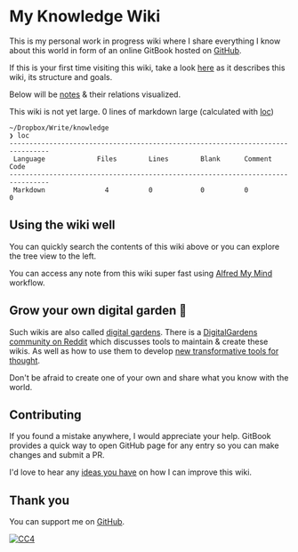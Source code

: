 # My Knowledge Wiki

This is my personal work in progress wiki where I share everything I know about this world in form of an online GitBook hosted on [GitHub](https://github.com/jclozanoc/knowledge).

If this is your first time visiting this wiki, take a look [here](https://github.com/jclozanoc/knowledge/tree/ea5651e2eaf477ea255e9614e62485b419dd15a0/meta/meta.md) as it describes this wiki, its structure and goals.

Below will be [notes](https://github.com/jclozanoc/knowledge/blob/master/SUMMARY.md) & their relations visualized.

This wiki is not yet large. 0 lines of markdown large \(calculated with [loc](https://github.com/cgag/loc/)\)

```text
~/Dropbox/Write/knowledge
❯ loc
--------------------------------------------------------------------------------
 Language             Files        Lines        Blank      Comment         Code
--------------------------------------------------------------------------------
 Markdown               4          0            0          0               0
```

## Using the wiki well

You can quickly search the contents of this wiki above or you can explore the tree view to the left.

You can access any note from this wiki super fast using [Alfred My Mind](https://github.com/nikitavoloboev/alfred-my-mind) workflow.

## Grow your own digital garden 🌱

Such wikis are also called [digital gardens](https://joelhooks.com/digital-garden). There is a [DigitalGardens community on Reddit](https://www.reddit.com/r/DigitalGardens/) which discusses tools to maintain & create these wikis. As well as how to use them to develop [new transformative tools for thought](https://numinous.productions/ttft/).

Don't be afraid to create one of your own and share what you know with the world.

## Contributing

If you found a mistake anywhere, I would appreciate your help. GitBook provides a quick way to open GitHub page for any entry so you can make changes and submit a PR.

I'd love to hear any [ideas you have](https://github.com/jclozanoc/knowledge/issues/new) on how I can improve this wiki.

## Thank you

You can support me on [GitHub](https://github.com/sponsors/jclozanoc).

[![CC4](https://img.shields.io/github/license/jclozanoc/knowledge?style=plastic)](https://github.com/jclozanoc/knowledge/blob/master/LICENSE)

